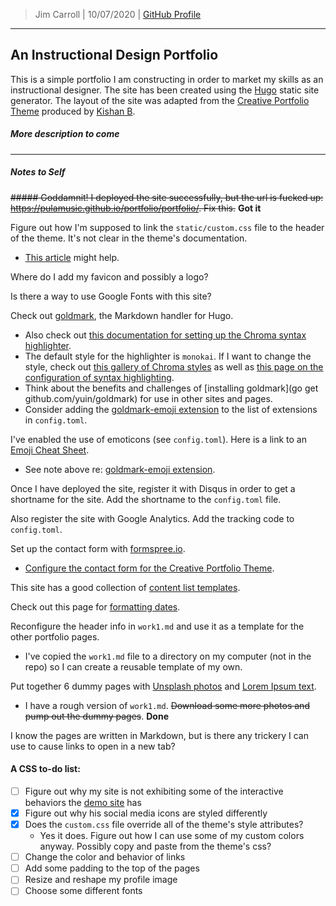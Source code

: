 > Jim Carroll |
> 10/07/2020 |
> [GitHub Profile](https://github.com/pulamusic)

---

## An Instructional Design Portfolio

This is a simple portfolio I am constructing in order to market my skills as an instructional designer. The site has been created using the [Hugo](https://gohugo.io/) static site generator. The layout of the site was adapted from the [Creative Portfolio Theme](https://github.com/kishaningithub/hugo-creative-portfolio-theme) produced by [Kishan B](https://kishaningithub.github.io/).

##### More description to come

---

##### Notes to Self

~~##### Goddamnit! I deployed the site successfully, but the url is fucked up: https://pulamusic.github.io/portfolio/portfolio/. Fix this.~~ **Got it**

Figure out how I'm supposed to link the `static/custom.css` file to the header of the theme. It's not clear in the theme's documentation.
* [This article](https://mattmayes.com/posts/2019/hugo-add-custom-css-properly/) might help.

Where do I add my favicon and possibly a logo?

Is there a way to use Google Fonts with this site?

Check out [goldmark](https://github.com/yuin/goldmark/), the Markdown handler for Hugo.
* Also check out [this documentation for setting up the Chroma syntax highlighter](https://gohugo.io/getting-started/configuration-markup#highlight).
* The default style for the highlighter is `monokai`. If I want to change the style, check out [this gallery of Chroma styles](https://xyproto.github.io/splash/docs/longer/all.html) as well as [this page on the configuration of syntax highlighting](https://gohugo.io/content-management/syntax-highlighting/).
* Think about the benefits and challenges of [installing goldmark](go get github.com/yuin/goldmark) for use in other sites and pages.
* Consider adding the [goldmark-emoji extension](https://github.com/yuin/goldmark-emoji#goldmark-emoji) to the list of extensions in `config.toml`.

I've enabled the use of emoticons (see `config.toml`). Here is a link to an [Emoji Cheat Sheet](https://www.webfx.com/tools/emoji-cheat-sheet/).
* See note above re: [goldmark-emoji extension](https://github.com/yuin/goldmark-emoji#goldmark-emoji).

Once I have deployed the site, register it with Disqus in order to get a shortname for the site. Add the shortname to the `config.toml` file.

Also register the site with Google Analytics. Add the tracking code to `config.toml`.

Set up the contact form with [formspree.io](https://formspree.io/).
* [Configure the contact form for the Creative Portfolio Theme](https://github.com/kishaningithub/hugo-creative-portfolio-theme#make-the-contact-form-working).

This site has a good collection of [content list templates](https://bwaycer.github.io/hugo_tutorial.hugo/templates/list/).

Check out this page for [formatting dates](https://gohugo.io/functions/format/).

Reconfigure the header info in `work1.md` and use it as a template for the other portfolio pages.
* I've copied the `work1.md` file to a directory on my computer (not in the repo) so I can create a reusable template of my own.

Put together 6 dummy pages with [Unsplash photos](https://unsplash.com/) and [Lorem Ipsum text](https://www.lipsum.com/).
* I have a rough version of `work1.md`. ~~Download some more photos and pump out the dummy pages~~. **Done**

I know the pages are written in Markdown, but is there any trickery I can use to cause links to open in a new tab?

#### A CSS to-do list:
- [ ] Figure out why my site is not exhibiting some of the interactive behaviors the [demo site](https://themes.gohugo.io/theme/hugo-creative-portfolio-theme/portfolio/) has
- [X] Figure out why his social media icons are styled differently
- [X] Does the `custom.css` file override all of the theme's style attributes?
  - Yes it does. Figure out how I can use some of my custom colors anyway. Possibly copy and paste from the theme's css?
- [ ] Change the color and behavior of links
- [ ] Add some padding to the top of the pages
- [ ] Resize and reshape my profile image
- [ ] Choose some different fonts
